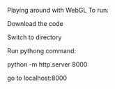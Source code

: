 Playing around with WebGL
To run: 

Download the code

Switch to directory

Run pythong command:

python -m http.server 8000

go to localhost:8000
